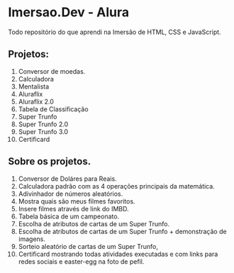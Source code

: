 # Imersao.Dev - Alura

Todo repositório do que aprendi na Imersão de HTML, CSS e JavaScript.

## Projetos:

1. Conversor de moedas.
2. Calculadora
3. Mentalista
4. Aluraflix
5. Aluraflix 2.0
6. Tabela de Classificação
7. Super Trunfo
8. Super Trunfo 2.0
9. Super Trunfo 3.0
10. Certificard

## Sobre os projetos.

1. Conversor de Doláres para Reais.
2. Calculadora padrão com as 4 operações principais da matemática.
3. Adivinhador de números aleatórios.
4. Mostra quais são meus filmes favoritos.
5. Insere filmes através de link do IMBD.
6. Tabela básica de um campeonato.
7. Escolha de atributos de cartas de um Super Trunfo.
8. Escolha de atributos de cartas de um Super Trunfo + demonstração de imagens.
9. Sorteio aleatório de cartas de um Super Trunfo,
10. Certificard mostrando todas atividades executadas e com links para redes sociais e easter-egg na foto de pefil. 
